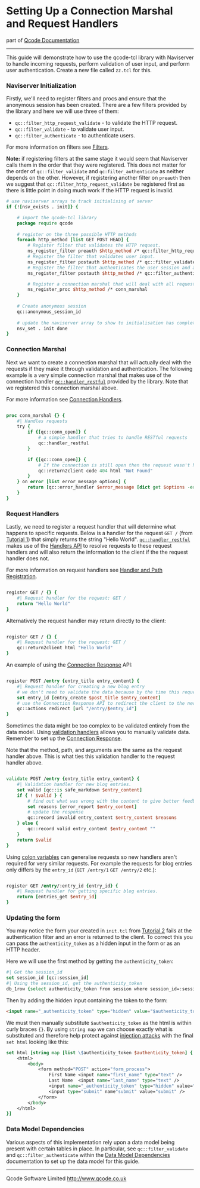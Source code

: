 Setting Up a Connection Marshal and Request Handlers
========
part of [Qcode Documentation](index.md)

* * *

This guide will demonstrate how to use the qcode-tcl library with Naviserver to handle incoming requests, perform validation of user input, and perform user authentication. Create a new file called `zz.tcl` for this.

### Naviserver Initialization
Firstly, we'll need to register filters and procs and ensure that the anonymous session has been created. There are a few filters provided by the library and here we will use three of them:

* `qc::filter_http_request_validate` - to validate the HTTP request.
* `qc::filter_validate` - to validate user input.
* `qc::filter_authenticate` - to authenticate users.

For more information on filters see [Filters].

**Note:** if registering filters at the same stage it would seem that Naviserver calls them in the order that they were registered. This does not matter for the order of `qc::filter_validate` and `qc:filter_authenticate` as neither depends on the other. However, if registering another filter on `preauth` then we suggest that `qc::filter_http_request_validate` be registered first as there is little point in doing much work if the HTTP request is invalid.

```tcl
# use naviserver arrays to track initialising of server
if {![nsv_exists . init]} {

    # import the qcode-tcl library
    package require qcode
    
    # register on the three possible HTTP methods
    foreach http_method [list GET POST HEAD] {
        # Register filter that validates the HTTP request.
        ns_register_filter preauth $http_method /* qc::filter_http_request_validate
        # Register the filter that validates user input.
        ns_register_filter postauth $http_method /* qc::filter_validate
        # Register the filter that authenticates the user session and authenticity token.
        ns_register_filter postauth $http_method /* qc::filter_authenticate

        # Register a connection marshal that will deal with all requests.
        ns_register_proc $http_method /* conn_marshal
    }
  
    # Create anonymous session
    qc::anonymous_session_id
    
    # update the naviserver array to show to initialisation has completed
    nsv_set . init done
}

```


### Connection Marshal
Next we want to create a connection marshal that will actually deal with the requests if they make it through validation and authentication. The following example is a very simple connection marshal that makes use of the connection handler [`qc::handler_restful`] provided by the library. Note that we registered this connection marshal above.

For more information see [Connection Handlers].

```tcl

proc conn_marshal {} {
    #| Handles requests
    try {
        if {[qc::conn_open]} {
            # a simple handler that tries to handle RESTful requests
            qc::handler_restful
        }

        if {[qc::conn_open]} {
            # If the connection is still open then the request wasn't handled by handler_restful
            qc::return2client code 404 html "Not Found"
        }
    } on error [list error_message options] {
        return [qc::error_handler $error_message [dict get $options -errorinfo] [dict get $options -errorcode]]
    }
}

```

### Request Handlers
Lastly, we need to register a request handler that will determine what happens to specific requests. Below is a handler for the request `GET /` (from [Tutorial 1]) that simply returns the string "Hello World". [`qc::handler_restful`] makes use of the [Handlers API] to resolve requests to these request handlers and will also return the information to the client if the the request handler does not.

For more information on request handlers see [Handler and Path Registration].

```tcl

register GET / {} {
    #| Request handler for the request: GET /
    return "Hello World"
}

```

Alternatively the request handler may return directly to the client:

```tcl

register GET / {} {
    #| Request handler for the request: GET /
    qc::return2client html "Hello World"
}
```

An example of using the [Connection Response] API:

```tcl

register POST /entry {entry_title entry_content} {
    #| Request handler for creating a new blog entry
    # we don't need to validate the data because by the time this request handler is called qc::filter_validate has done the validation for us
    set entry_id [entry_create $post_title $entry_content]
    # use the Connection Response API to redirect the client to the new entry URL.
    qc::actions redirect [url "/entry/$entry_id"]
}
```

Sometimes the data might be too complex to be validated entirely from the data model. Using [validation handlers] allows you to manually validate data. Remember to set up the [Connection Response].

Note that the method, path, and arguments are the same as the request handler above. This is what ties this validation handler to the request handler above.

```tcl

validate POST /entry {entry_title entry_content} {
    #| Validation handler for new blog entries.
    set valid [qc::is safe_markdown $entry_content]
    if { ! $valid } {
        # find out what was wrong with the content to give better feedback to the client
        set reasons [error_report $entry_content]
        # update the response
        qc::record invalid entry_content $entry_content $reasons
    } else {
        qc::record valid entry_content $entry_content ""
    }
    return $valid
}
```

Using [colon variables] can generalise requests so new handlers aren't required for very similar requests. For example the requests for blog entries only differs by the `entry_id` (`GET /entry/1` `GET /entry/2` etc.):

```tcl

register GET /entry/:entry_id {entry_id} {
    #| Request handler for getting specific blog entries.
    return [entries_get $entry_id]
}
```
### Updating the form
You may notice the form your created in `init.tcl` from [Tutorial 2] fails at the authentication filter and an error is returned to the client. To correct this you can pass the `authenticity_token` as a hidden input in the form or as an HTTP header.

Here we will use the first method by getting the `authenticity_token`:
```tcl
#| Get the session_id
set session_id [qc::session_id]
#| Using the session_id, get the authenticity_token
db_1row {select authenticity_token from session where session_id=:session_id}
```
Then by adding the hidden input containing the token to the form:
```html
<input name="_authenticity_token" type="hidden" value="$authenticity_token" />
```
We must then manually substitute `$authenticity_token` as the html is within curly braces `{}`. By using `string map` we can choose exactly what is substituted and therefore help protect against [injection attacks] with the final `set html` looking like this:
```tcl
set html [string map [list \$authenticity_token $authenticity_token] {
    <html>
        <body>
            <form method="POST" action="form_process">
                First Name <input name="first_name" type="text" />
	            Last Name  <input name="last_name" type="text" />
	            <input name="_authenticity_token" type="hidden" value="$authenticity_token" />
	            <input type="submit" name"submit" value="submit" />
	        </form>
	    </body>
	</html>
}]
```
### Data Model Dependencies

Various aspects of this implementation rely upon a data model being present with certain tables in place. In particular, see `qc::filter_validate` and `qc::filter_authenticate` within the [Data Model Dependencies] documentation to set up the data model for this guide.

* * *

Qcode Software Limited <http://www.qcode.co.uk>

[Filters]: filters.md
[Connection Handlers]: connection-handlers.md
[Tutorial 1]: installation.md
[`qc::handler_restful`]: connection-handlers.md#handler_restful.md
[Handlers API]: handlers-api.md
[Handler and Path Registration]: registration.md
[Connection Response]: connection-response.md
[colon variables]: registration.md#paths-with-variable-elements
[Tutorial 2]: tutorial-2-form-posting-and-nsv-variables.md
[injection attacks]: security.md
[validation handlers]: registration.md#validate
[Data Model Dependencies]: data-model-dependencies.md
